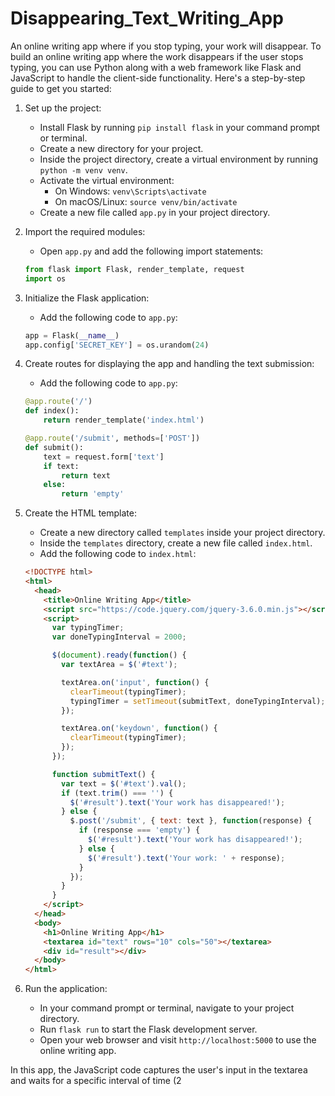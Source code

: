 # Disappearing_Text_Writing_App
An online writing app where if you stop typing, your work will disappear.
To build an online writing app where the work disappears if the user stops typing, you can use Python along with a web framework like Flask and JavaScript to handle the client-side functionality. Here's a step-by-step guide to get you started:

1. Set up the project:
   - Install Flask by running `pip install flask` in your command prompt or terminal.
   - Create a new directory for your project.
   - Inside the project directory, create a virtual environment by running `python -m venv venv`.
   - Activate the virtual environment:
     - On Windows: `venv\Scripts\activate`
     - On macOS/Linux: `source venv/bin/activate`
   - Create a new file called `app.py` in your project directory.

2. Import the required modules:
   - Open `app.py` and add the following import statements:

   ```python
   from flask import Flask, render_template, request
   import os
   ```

3. Initialize the Flask application:
   - Add the following code to `app.py`:

   ```python
   app = Flask(__name__)
   app.config['SECRET_KEY'] = os.urandom(24)
   ```

4. Create routes for displaying the app and handling the text submission:
   - Add the following code to `app.py`:

   ```python
   @app.route('/')
   def index():
       return render_template('index.html')

   @app.route('/submit', methods=['POST'])
   def submit():
       text = request.form['text']
       if text:
           return text
       else:
           return 'empty'
   ```

5. Create the HTML template:
   - Create a new directory called `templates` inside your project directory.
   - Inside the `templates` directory, create a new file called `index.html`.
   - Add the following code to `index.html`:

   ```html
   <!DOCTYPE html>
   <html>
     <head>
       <title>Online Writing App</title>
       <script src="https://code.jquery.com/jquery-3.6.0.min.js"></script>
       <script>
         var typingTimer;
         var doneTypingInterval = 2000;

         $(document).ready(function() {
           var textArea = $('#text');

           textArea.on('input', function() {
             clearTimeout(typingTimer);
             typingTimer = setTimeout(submitText, doneTypingInterval);
           });

           textArea.on('keydown', function() {
             clearTimeout(typingTimer);
           });
         });

         function submitText() {
           var text = $('#text').val();
           if (text.trim() === '') {
             $('#result').text('Your work has disappeared!');
           } else {
             $.post('/submit', { text: text }, function(response) {
               if (response === 'empty') {
                 $('#result').text('Your work has disappeared!');
               } else {
                 $('#result').text('Your work: ' + response);
               }
             });
           }
         }
       </script>
     </head>
     <body>
       <h1>Online Writing App</h1>
       <textarea id="text" rows="10" cols="50"></textarea>
       <div id="result"></div>
     </body>
   </html>
   ```

6. Run the application:
   - In your command prompt or terminal, navigate to your project directory.
   - Run `flask run` to start the Flask development server.
   - Open your web browser and visit `http://localhost:5000` to use the online writing app.

In this app, the JavaScript code captures the user's input in the textarea and waits for a specific interval of time (2
